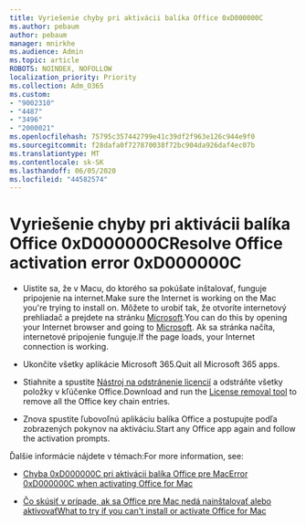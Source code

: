 ```yaml
---
title: Vyriešenie chyby pri aktivácii balíka Office 0xD000000C
ms.author: pebaum
author: pebaum
manager: mnirkhe
ms.audience: Admin
ms.topic: article
ROBOTS: NOINDEX, NOFOLLOW
localization_priority: Priority
ms.collection: Adm_O365
ms.custom:
- "9002310"
- "4487"
- "3496"
- "2000021"
ms.openlocfilehash: 75795c357442799e41c39df2f963e126c944e9f0
ms.sourcegitcommit: f28dafa0f727870038f72bc904da926daf4ec07b
ms.translationtype: MT
ms.contentlocale: sk-SK
ms.lasthandoff: 06/05/2020
ms.locfileid: "44582574"
---
```

# <a name="resolve-office-activation-error-0xd000000c"></a><span data-ttu-id="fc9d5-102">Vyriešenie chyby pri aktivácii balíka Office 0xD000000C</span><span class="sxs-lookup"><span data-stu-id="fc9d5-102">Resolve Office activation error 0xD000000C</span></span>

- <span data-ttu-id="fc9d5-103">Uistite sa, že v Macu, do ktorého sa pokúšate inštalovať, funguje pripojenie na internet.</span><span class="sxs-lookup"><span data-stu-id="fc9d5-103">Make sure the Internet is working on the Mac you're trying to install on.</span></span> <span data-ttu-id="fc9d5-104">Môžete to urobiť tak, že otvoríte internetový prehliadač a prejdete na stránku [Microsoft](https://www.microsoft.com).</span><span class="sxs-lookup"><span data-stu-id="fc9d5-104">You can do this by opening your Internet browser and going to [Microsoft](https://www.microsoft.com).</span></span> <span data-ttu-id="fc9d5-105">Ak sa stránka načíta, internetové pripojenie funguje.</span><span class="sxs-lookup"><span data-stu-id="fc9d5-105">If the page loads, your Internet connection is working.</span></span>

- <span data-ttu-id="fc9d5-106">Ukončite všetky aplikácie Microsoft 365.</span><span class="sxs-lookup"><span data-stu-id="fc9d5-106">Quit all Microsoft 365 apps.</span></span>

- <span data-ttu-id="fc9d5-107">Stiahnite a spustite [Nástroj na odstránenie licencií](https://go.microsoft.com/fwlink/?linkid=849815) a odstráňte všetky položky v kľúčenke Office.</span><span class="sxs-lookup"><span data-stu-id="fc9d5-107">Download and run the [License removal tool](https://go.microsoft.com/fwlink/?linkid=849815) to remove all the Office key chain entries.</span></span>

- <span data-ttu-id="fc9d5-108">Znova spustite ľubovoľnú aplikáciu balíka Office a postupujte podľa zobrazených pokynov na aktiváciu.</span><span class="sxs-lookup"><span data-stu-id="fc9d5-108">Start any Office app again and follow the activation prompts.</span></span>

<span data-ttu-id="fc9d5-109">Ďalšie informácie nájdete v témach:</span><span class="sxs-lookup"><span data-stu-id="fc9d5-109">For more information, see:</span></span>

- [<span data-ttu-id="fc9d5-110">Chyba 0xD000000C pri aktivácii balíka Office pre Mac</span><span class="sxs-lookup"><span data-stu-id="fc9d5-110">Error 0xD000000C when activating Office for Mac</span></span>](https://support.office.com/article/error-0xd000000c-when-activating-office-for-mac-da865931-4658-4829-ba2d-8133390c6d25)

- [<span data-ttu-id="fc9d5-111">Čo skúsiť v prípade, ak sa Office pre Mac nedá nainštalovať alebo aktivovať</span><span class="sxs-lookup"><span data-stu-id="fc9d5-111">What to try if you can't install or activate Office for Mac</span></span>](https://support.office.com/article/what-to-try-if-you-can-t-install-or-activate-office-for-mac-5efba2b4-b1e6-4e5f-bf3c-6ab945d03dea)
